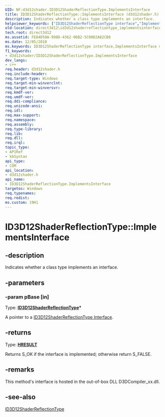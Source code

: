 ```yaml
---
UID: NF:d3d12shader.ID3D12ShaderReflectionType.ImplementsInterface
title: ID3D12ShaderReflectionType::ImplementsInterface (d3d12shader.h)
description: Indicates whether a class type implements an interface.
helpviewer_keywords: ["ID3D12ShaderReflectionType interface","ImplementsInterface method","ID3D12ShaderReflectionType.ImplementsInterface","ID3D12ShaderReflectionType::ImplementsInterface","ImplementsInterface","ImplementsInterface method","ImplementsInterface method","ID3D12ShaderReflectionType interface","d3d12shader/ID3D12ShaderReflectionType::ImplementsInterface","direct3d12.id3d12shaderreflectiontype_implementsinterface"]
old-location: direct3d12\id3d12shaderreflectiontype_implementsinterface.htm
tech.root: direct3d12
ms.assetid: FE84D58A-998D-4362-96B2-5C00D2A82CB8
ms.date: 12/05/2018
ms.keywords: ID3D12ShaderReflectionType interface,ImplementsInterface method, ID3D12ShaderReflectionType.ImplementsInterface, ID3D12ShaderReflectionType::ImplementsInterface, ImplementsInterface, ImplementsInterface method, ImplementsInterface method,ID3D12ShaderReflectionType interface, d3d12shader/ID3D12ShaderReflectionType::ImplementsInterface, direct3d12.id3d12shaderreflectiontype_implementsinterface
f1_keywords:
- d3d12shader/ID3D12ShaderReflectionType.ImplementsInterface
dev_langs:
- c++
req.header: d3d12shader.h
req.include-header: 
req.target-type: Windows
req.target-min-winverclnt: 
req.target-min-winversvr: 
req.kmdf-ver: 
req.umdf-ver: 
req.ddi-compliance: 
req.unicode-ansi: 
req.idl: 
req.max-support: 
req.namespace: 
req.assembly: 
req.type-library: 
req.lib: 
req.dll: 
req.irql: 
topic_type:
- APIRef
- kbSyntax
api_type:
- COM
api_location:
- d3d12shader.h
api_name:
- ID3D12ShaderReflectionType.ImplementsInterface
targetos: Windows
req.typenames: 
req.redist: 
ms.custom: 19H1
---
```


# ID3D12ShaderReflectionType::ImplementsInterface


## -description


Indicates whether a class type implements an interface.
        


## -parameters




### -param pBase [in]

Type: <b><a href="https://docs.microsoft.com/windows/desktop/api/d3d12shader/nn-d3d12shader-id3d12shaderreflectiontype">ID3D12ShaderReflectionType</a>*</b>

A pointer to a <a href="https://docs.microsoft.com/windows/desktop/api/d3d12shader/nn-d3d12shader-id3d12shaderreflectiontype">ID3D12ShaderReflectionType Interface</a>.
          


## -returns



Type: <b><a href="/windows/win32/com/structure-of-com-error-codes">HRESULT</a></b>

Returns S_OK if the interface is implemented; otherwise return S_FALSE.
          




## -remarks



This method's interface is hosted in the out-of-box DLL D3DCompiler_xx.dll.
      




## -see-also




<a href="https://docs.microsoft.com/windows/desktop/api/d3d12shader/nn-d3d12shader-id3d12shaderreflectiontype">ID3D12ShaderReflectionType</a>
 

 

